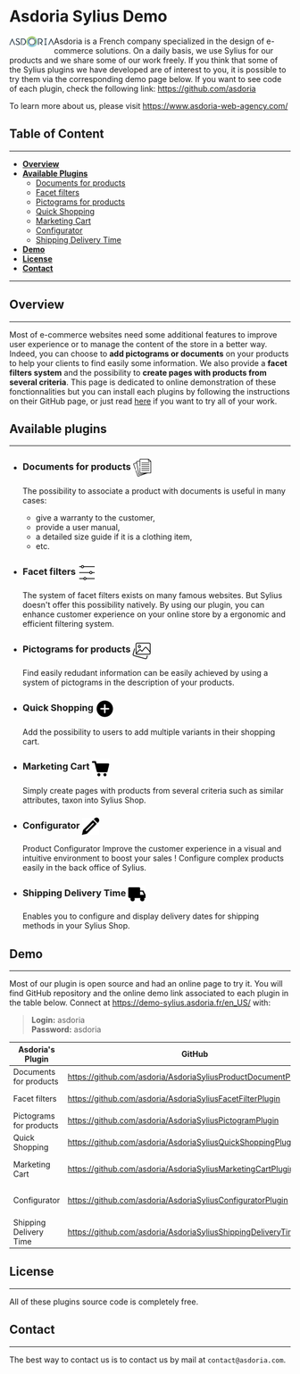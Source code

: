 # Asdoria Sylius Demo

<p>
    <img align="left" src="documentation/asdoria-logo.png" width="80" alt="">
</p>

Asdoria is a French company specialized in the design of e-commerce solutions. On a daily basis, we use Sylius for our products and we share some of our work freely. If you think that some of the Sylius plugins we have developed are of interest to you, it is possible to try them via the corresponding demo page below.
If you want to see code of each plugin, check the following link: https://github.com/asdoria

To learn more about us, please visit https://www.asdoria-web-agency.com/

## Table of Content
***

* [**Overview**](#overview)
* [**Available Plugins**](#available-plugins)
    * [Documents for products](#documents-for-products)
    * [Facet filters](#facet-filters)
    * [Pictograms for products](#pictograms-for-products)
    * [Quick Shopping](#quick-shopping)
    * [Marketing Cart](#marketing-cart)
    * [Configurator](#configurator)
    * [Shipping Delivery Time](#shipping-delivery-time)
* [**Demo**](#demo)
* [**License**](#license)
* [**Contact**](#contact)
***

## Overview
***

Most of e-commerce websites need some additional features to improve user experience or to manage the content of the store in a better way. Indeed, you can choose to **add pictograms or documents** on your products to help your clients to find easily some information. We also provide a **facet filters system** and the possibility to **create pages with products from several criteria**. This page is dedicated to online demonstration of these fonctionnalities but you can install each plugins by following the instructions on their GitHub page, or just read [here](#local-installation-if-wanted) if you want to try all of your work.

## Available plugins
***
* ### Documents for products <img src="documentation/documents.png" width="32" alt="" style="vertical-align: middle">

  The possibility to associate a product with documents is useful in many cases:

    * give a warranty to the customer,
    * provide a user manual,
    * a detailed size guide if it is a clothing item,
    * etc.

* ### Facet filters <img src="documentation/filters.png" width="32" alt="" style="vertical-align: middle">

  The system of facet filters exists on many famous websites. But Sylius doesn't offer this possibility natively. By using our plugin, you can enhance customer experience on your online store by a ergonomic and efficient filtering system.

* ### Pictograms for products <img src="documentation/pictograms.png" width="32" alt="" style="vertical-align: middle">

  Find easily redudant information can be easily achieved by using a system of pictograms in the description of your products.

* ### Quick Shopping <img src="documentation/quickshopping.png" width="32" alt="" style="vertical-align: middle">

  Add the possibility to users to add multiple variants in their shopping cart.

* ### Marketing Cart <img src="documentation/cart.png" width="31" alt="" style="vertical-align: middle">

  Simply create pages with products from several criteria such as similar attributes, taxon into Sylius Shop.

* ### Configurator <img src="documentation/pencil.png" width="31" alt="" style="vertical-align: middle">

  Product Configurator Improve the customer experience in a visual and intuitive environment to boost your sales ! Configure complex products easily in the back office of Sylius.

* ### Shipping Delivery Time <img src="documentation/truck.svg" width="31" alt="" style="vertical-align: middle">

  Enables you to configure and display delivery dates for shipping methods in your Sylius Shop.

## Demo
***
Most of our plugin is open source and had an online page to try it. You will find GitHub repository and the online demo link associated to each plugin in the table below.
Connect at https://demo-sylius.asdoria.fr/en_US/ with:
> **Login:** asdoria \
> **Password:** asdoria

| Asdoria's Plugin         | GitHub                                                               | Online Demo                                                                                        |
|--------------------------|----------------------------------------------------------------------|----------------------------------------------------------------------------------------------------|
| Documents for products   | https://github.com/asdoria/AsdoriaSyliusProductDocumentPlugin        | https://demo-sylius.asdoria.fr/admin/document-types/                                               |
| Facet filters            | https://github.com/asdoria/AsdoriaSyliusFacetFilterPlugin            | https://demo-sylius.asdoria.fr/admin/facet-filters/                                                |
| Pictograms for products  | https://github.com/asdoria/AsdoriaSyliusPictogramPlugin              | https://demo-sylius.asdoria.fr/admin/pictogram-groups/                                             |
| Quick Shopping           | https://github.com/asdoria/AsdoriaSyliusQuickShoppingPlugin          | https://demo-sylius.asdoria.fr/en_US/quick-shopping                                                |
| Marketing Cart           | https://github.com/asdoria/AsdoriaSyliusMarketingCartPlugin          | https://demo-sylius.asdoria.fr/en_US/marketing-carts/summer-collection                             |
| Configurator             | https://github.com/asdoria/AsdoriaSyliusConfiguratorPlugin           | https://demo-sylius.asdoria.fr/en_US/configurators/classic-embroidered-hat-with-your-customization |
| Shipping Delivery Time   | https://github.com/asdoria/AsdoriaSyliusShippingDeliveryTimePlugin   |  https://demo-sylius.asdoria.fr/en_US/products/sport-basic-white-t-shirt                           |
## License
***

All of these plugins source code is completely free.

## Contact
***

The best way to contact us is to contact us by mail at `contact@asdoria.com`.
